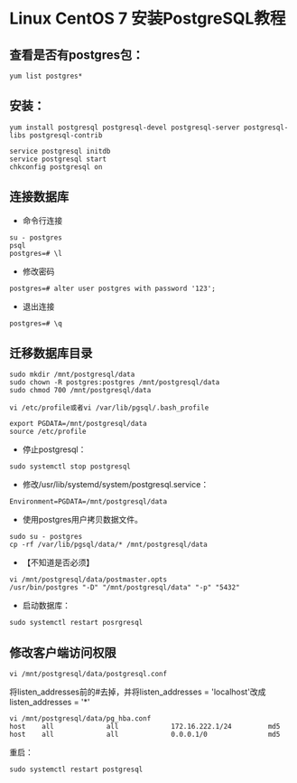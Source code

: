 # Linux CentOS 7 安装PostgreSQL教程


## 查看是否有postgres包： 
```
yum list postgres*
```
## 安装： 
```
yum install postgresql postgresql-devel postgresql-server postgresql-libs postgresql-contrib  
```
```
service postgresql initdb
service postgresql start
chkconfig postgresql on
```
## 连接数据库
* 命令行连接
```
su - postgres
psql
postgres=# \l
```
* 修改密码
```
postgres=# alter user postgres with password '123';
```
* 退出连接
```
postgres=# \q
```

## 迁移数据库目录

```
sudo mkdir /mnt/postgresql/data
sudo chown -R postgres:postgres /mnt/postgresql/data
sudo chmod 700 /mnt/postgresql/data

vi /etc/profile或者vi /var/lib/pgsql/.bash_profile

export PGDATA=/mnt/postgresql/data
source /etc/profile
```

* 停止postgresql：
```
sudo systemctl stop postgresql
```
* 修改/usr/lib/systemd/system/postgresql.service：
```
Environment=PGDATA=/mnt/postgresql/data
```
* 使用postgres用户拷贝数据文件。
```
sudo su - postgres
cp -rf /var/lib/pgsql/data/* /mnt/postgresql/data
```
* 【不知道是否必须】
```
vi /mnt/postgresql/data/postmaster.opts
/usr/bin/postgres "-D" "/mnt/postgresql/data" "-p" "5432"
```
* 启动数据库：
```
sudo systemctl restart posrgresql
```

## 修改客户端访问权限

```
vi /mnt/postgresql/data/postgresql.conf
```
将listen_addresses前的#去掉，并将listen_addresses = 'localhost'改成listen_addresses = '*'

```
vi /mnt/postgresql/data/pg_hba.conf
host    all             all             172.16.222.1/24         md5
host    all             all             0.0.0.1/0               md5
```
重启：
```
sudo systemctl restart postgresql
```
